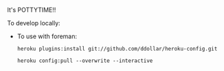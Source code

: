 It's POTTYTIME!!

To develop locally:

* To use with foreman:

	`heroku plugins:install git://github.com/ddollar/heroku-config.git`

	`heroku config:pull --overwrite --interactive`
